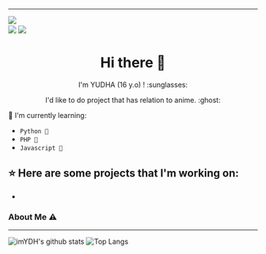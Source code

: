 ___

<a href="https://github.com/itsmeyudd"><img src="https://cardivo.vercel.app/api?name=imYDH&description=Hi, i'm YUDHA and i'm just a newbie programmer nice to meet you all 🤗&image=https://avatars.githubusercontent.com/u/106510392?s=400&u=94cffba9bc99f16a61c98db8a6c9016f53dee38a&v=4)&usqp=CAU&backgroundColor=%23ecf0f1&instagram=@yudhasandi._&github=imYDH&pattern=leaf&colorPattern=%23eaeaea" /><a> <br />
[<img src="https://img.shields.io/badge/instagram-%23E4405F.svg?&style=for-the-badge&logo=instagram&logoColor=white">](https://instagram.com/yudhasandi._)
[<img src="https://img.shields.io/badge/WhatsApp-25D366?style=for-the-badge&logo=whatsapp&logoColor=white">](https://api.whatsapp.com/send/?phone=6285704347763&text&app_absent=0)

<h1  align='center'> Hi there 👋 </h1>

<p align='center'>  I'm YUDHA (16 y.o) ! :sunglasses: </p>

<p align='center'> I'd like to do project that has relation to anime. :ghost: </p>

:page_with_curl: I'm currently learning:
- `Python 🚀`
- `PHP 🚀`
- `Javascript 🚀`

:star: Here are some projects that I'm working on:
- 
- 

### About Me ⚠️
___

![imYDH's github stats](https://github-readme-stats.vercel.app/api?username=itsmeyudd&layout=compact&theme=darcula)
![Top Langs](https://github-readme-stats.vercel.app/api/top-langs?username=itsmeyudd&theme=darcula&layout=compact)
<!--
![Current Project](https://github-readme-stats.vercel.app/api/pin/?username=itsmeyudd&repo=apiii&theme=darcula&layout=compact)
